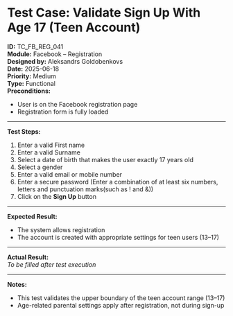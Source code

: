# Test Case: Validate Sign Up With Age 17 (Teen Account)

**ID:** TC_FB_REG_041  
**Module:** Facebook – Registration  
**Designed by:** Aleksandrs Goldobenkovs  
**Date:** 2025-06-18  
**Priority:** Medium  
**Type:** Functional  
**Preconditions:**  
- User is on the Facebook registration page  
- Registration form is fully loaded

---

**Test Steps:**

1. Enter a valid First name
2. Enter a valid Surname
3. Select a date of birth that makes the user exactly 17 years old
4. Select a gender
5. Enter a valid email or mobile number 
6. Enter a secure password (Enter a combination of at least six numbers, letters and punctuation marks(such as ! and &))
7. Click on the **Sign Up** button

---

**Expected Result:**   
- The system allows registration
- The account is created with appropriate settings for teen users (13–17)

---

**Actual Result:**  
_To be filled after test execution_

---

**Notes:**
- This test validates the upper boundary of the teen account range (13–17)
- Age-related parental settings apply after registration, not during sign-up
